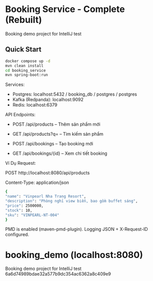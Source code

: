 # Booking Service - Complete (Rebuilt)

Booking demo project for IntelliJ test

## Quick Start
```bash
docker compose up -d
mvn clean install
cd booking_service
mvn spring-boot:run

```

Services:
- Postgres: localhost:5432 / booking_db / postgres / postgres
- Kafka (Redpanda): localhost:9092
- Redis: localhost:6379
  
API Endpoints:

- POST /api/products – Thêm sản phẩm mới

- GET /api/products?q= – Tìm kiếm sản phẩm

- POST /api/bookings – Tạo booking mới

- GET /api/bookings/{id} – Xem chi tiết booking

Ví Dụ Request:

POST http://localhost:8080/api/products

Content-Type: application/json
```bash
{
"name": "Vinpearl Nha Trang Resort",
"description": "Phòng nghỉ view biển, bao gồm buffet sáng",
"price": 2500000,
"stock": 10,
"sku": "VINPEARL-NT-004"
}
```
PMD is enabled (maven-pmd-plugin). Logging JSON + X-Request-ID configured.

# booking_demo (localhost:8080)
Booking demo project for IntelliJ test
6a6d74989bdae32a577b9dc354ac6362a8c409e9
    
